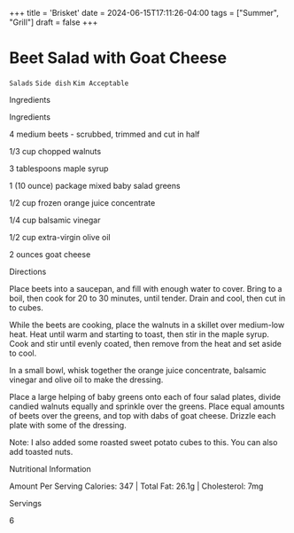 +++
title = 'Brisket'
date = 2024-06-15T17:11:26-04:00
tags = ["Summer", "Grill"]
draft = false
+++
# Beet Salad with Goat Cheese

`Salads` `Side dish` `Kim Acceptable`

 

  Ingredients  

  Ingredients

4 medium beets - scrubbed, trimmed and cut in half

1/3 cup chopped walnuts

3 tablespoons maple syrup

1 (10 ounce) package mixed baby salad greens

1/2 cup frozen orange juice concentrate

1/4 cup balsamic vinegar

1/2 cup extra-virgin olive oil

2 ounces goat cheese

Directions

Place beets into a saucepan, and fill with enough water to cover. Bring to a boil, then cook for 20 to 30 minutes, until tender. Drain and cool, then cut in to cubes.

While the beets are cooking, place the walnuts in a skillet over medium-low heat. Heat until warm and starting to toast, then stir in the maple syrup. Cook and stir until evenly coated, then remove from the heat and set aside to cool.

In a small bowl, whisk together the orange juice concentrate, balsamic vinegar and olive oil to make the dressing.

Place a large helping of baby greens onto each of four salad plates, divide candied walnuts equally and sprinkle over the greens. Place equal amounts of beets over the greens, and top with dabs of goat cheese. Drizzle each plate with some of the dressing.

Note: I also added some roasted sweet potato cubes to this. You can also add toasted nuts.

Nutritional Information 

Amount Per Serving Calories: 347 | Total Fat: 26.1g | Cholesterol: 7mg  

   Servings  

  6  

 
